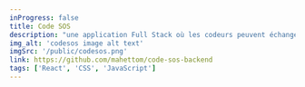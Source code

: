 ```yaml
---
inProgress: false
title: Code SOS
description: "une application Full Stack où les codeurs peuvent échanger des conseils entre eux. Il y a deux types d'utilisateurs. Lorsque vous vous connectez, vous pouvez choisir d'être un tuteur ou un étudiant. L'étudiant peut poser ou répondre aux questions dans les forums, et s'il ne trouve pas sa réponse, il peut faire une demande d'aide à un tuteur. Le tuteur peut également participer au forum. Il peut voir les étudiants qui lui demandent de l'aide dans son profil. Tout le monde peut commenter un post qu'une autre personne a fait dans le forum."
img_alt: 'codesos image alt text'
imgSrc: '/public/codesos.png'
link: https://github.com/mahettom/code-sos-backend
tags: ['React', 'CSS', 'JavaScript']
---
```

